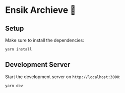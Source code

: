 # Ensik Archieve 📁

## Setup

Make sure to install the dependencies:

```bash
yarn install
```

## Development Server

Start the development server on `http://localhost:3000`:

```bash
yarn dev
```
